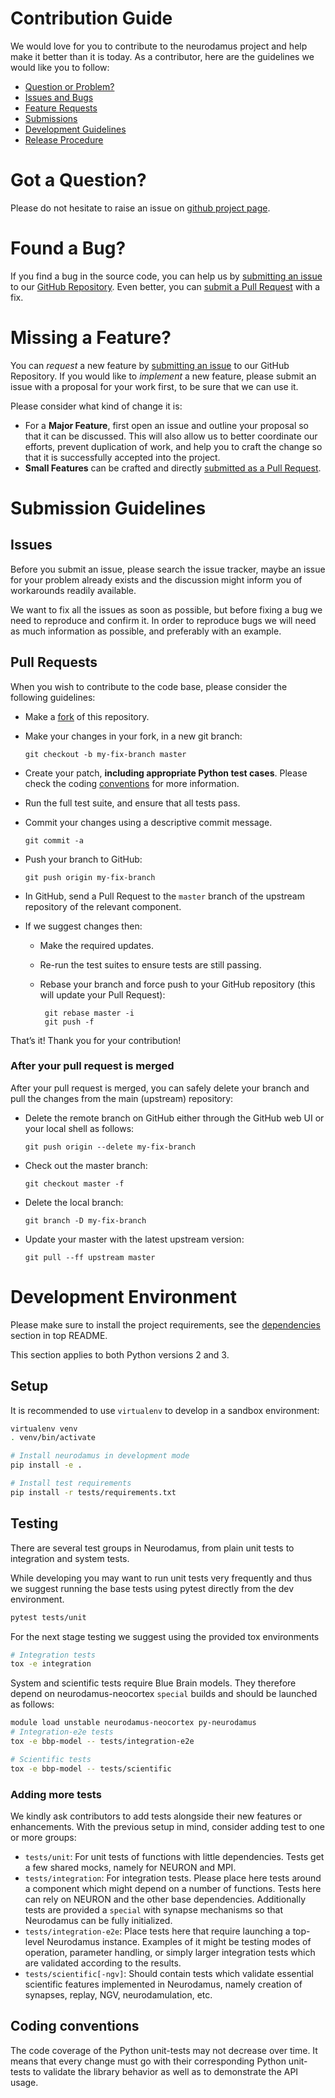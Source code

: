 # Contribution Guide

We would love for you to contribute to the neurodamus project and help make it better than it is today.
As a contributor, here are the guidelines we would like you to follow:

 - [Question or Problem?](#got-a-question)
 - [Issues and Bugs](#found-a-bug)
 - [Feature Requests](#missing-a-feature)
 - [Submissions](#submission-guidelines)
 - [Development Guidelines](#development)
 - [Release Procedure](#release)

# Got a Question?

Please do not hesitate to raise an issue on [github project page][github].

# Found a Bug?

If you find a bug in the source code, you can help us by [submitting an issue](#issues)
to our [GitHub Repository][github]. Even better, you can [submit a Pull Request](#pull-requests) with a fix.

#  Missing a Feature?

You can *request* a new feature by [submitting an issue](#issues) to our GitHub Repository.
If you would like to *implement* a new feature, please submit an issue with a proposal for your
work first, to be sure that we can use it.

Please consider what kind of change it is:

* For a **Major Feature**, first open an issue and outline your proposal so that it can be
discussed. This will also allow us to better coordinate our efforts, prevent duplication of work,
and help you to craft the change so that it is successfully accepted into the project.
* **Small Features** can be crafted and directly [submitted as a Pull Request](#pull-requests).

# Submission Guidelines

## Issues

Before you submit an issue, please search the issue tracker, maybe an issue for your problem
already exists and the discussion might inform you of workarounds readily available.

We want to fix all the issues as soon as possible, but before fixing a bug we need to reproduce
and confirm it. In order to reproduce bugs we will need as much information as possible, and
preferably with an example.

## Pull Requests

When you wish to contribute to the code base, please consider the following guidelines:

* Make a [fork](https://guides.github.com/activities/forking/) of this repository.
* Make your changes in your fork, in a new git branch:

     ```shell
     git checkout -b my-fix-branch master
     ```
* Create your patch, **including appropriate Python test cases**.
  Please check the coding [conventions](#coding-conventions) for more information.
* Run the full test suite, and ensure that all tests pass.
* Commit your changes using a descriptive commit message.

     ```shell
     git commit -a
     ```
* Push your branch to GitHub:

    ```shell
    git push origin my-fix-branch
    ```
* In GitHub, send a Pull Request to the `master` branch of the upstream repository of the relevant component.
* If we suggest changes then:
  * Make the required updates.
  * Re-run the test suites to ensure tests are still passing.
  * Rebase your branch and force push to your GitHub repository (this will update your Pull Request):

       ```shell
        git rebase master -i
        git push -f
       ```

That’s it! Thank you for your contribution!

### After your pull request is merged

After your pull request is merged, you can safely delete your branch and pull the changes from
the main (upstream) repository:

* Delete the remote branch on GitHub either through the GitHub web UI or your local shell as follows:

    ```shell
    git push origin --delete my-fix-branch
    ```
* Check out the master branch:

    ```shell
    git checkout master -f
    ```
* Delete the local branch:

    ```shell
    git branch -D my-fix-branch
    ```
* Update your master with the latest upstream version:

    ```shell
    git pull --ff upstream master
    ```

[github]: https://github.com/BlueBrain/neurodamus

# Development Environment

Please make sure to install the project requirements,
see the [dependencies](./README.md#dependencies) section in top README.

This section applies to both Python versions 2 and 3.

## Setup

It is recommended to use `virtualenv` to develop in a sandbox environment:

```sh
virtualenv venv
. venv/bin/activate

# Install neurodamus in development mode
pip install -e .

# Install test requirements
pip install -r tests/requirements.txt
```

## Testing

There are several test groups in Neurodamus, from plain unit tests to integration and system tests.

While developing you may want to run unit tests very frequently and thus we suggest running the base
tests using pytest directly from the dev environment.
```sh
pytest tests/unit
```

For the next stage testing we suggest using the provided tox environments

```sh
# Integration tests
tox -e integration
```

System and scientific tests require Blue Brain models. They therefore depend on neurodamus-neocortex
`special` builds and should be launched as follows:

```sh
module load unstable neurodamus-neocortex py-neurodamus
# Integration-e2e tests
tox -e bbp-model -- tests/integration-e2e

# Scientific tests
tox -e bbp-model -- tests/scientific
```

### Adding more tests

We kindly ask contributors to add tests alongside their new features or enhancements. With the
previous setup in mind, consider adding test to one or more groups:

 - `tests/unit`: For unit tests of functions with little dependencies. Tests get a few shared mocks,
namely for NEURON and MPI.
 - `tests/integration`: For integration tests. Please place here tests around a component which
   might depend on a number of functions. Tests here can rely on NEURON and the other base
   dependencies. Additionally tests are provided a `special` with synapse mechanisms so that
   Neurodamus can be fully initialized.
 - `tests/integration-e2e`: Place tests here that require launching a top-level Neurodamus instance.
   Examples of it might be testing modes of operation, parameter handling, or simply larger
   integration tests which are validated according to the results.
 - `tests/scientific[-ngv]`: Should contain tests which validate essential scientific features
   implemented in Neurodamus, namely creation of synapses, replay, NGV, neurodamulation, etc.

## Coding conventions

The code coverage of the Python unit-tests may not decrease over time.
It means that every change must go with their corresponding Python unit-tests to
validate the library behavior as well as to demonstrate the API usage.
